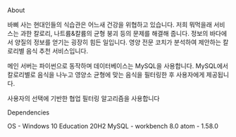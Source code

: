 About

바삐 사는 현대인들의 식습관은 어느새 건강을 위협하고 있습니다.
저희 뭐먹을래 서비스는 과한 칼로리, 나트륨&칼륨의 균형 붕괴 등의 문제를 해결해 줍니다.
정보의 바다에서 양질의 정보를 얻기는 굉장히 힘든 일입니다.
영양 전문 코치가 분석하여 제안하는 칼로리별 음식 추천 서비스입니다.

메인 서버는 파이썬으로 동작하며 데이터베이스는 MySQL을 사용합니다.
MySQL에서 칼로리별로 음식을 나누고 영양소 균형에 맞는 음식을 필터링한 후 사용자에게 제공됩니다.

사용자의 선택에 기반한 협업 필터링 알고리즘을 사용합니다

Dependencies

OS - Windows 10 Education 20H2
MySQL - workbench 8.0
atom - 1.58.0
